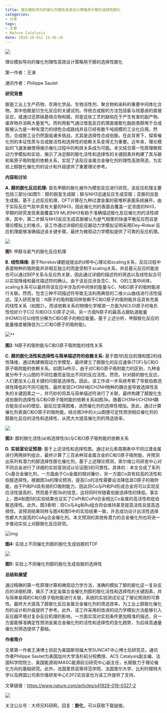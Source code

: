 ```yaml
---
title: 理论模拟导向的催化剂理性高效设计策略用于醇的选择性胺化
categories: 
- 分享
tags: 
- 文章
- Nature Catalysis
date: 2019-10-012 15:30:16
---
```




![](share02/s021.png)

理论模拟导向的催化剂理性高效设计策略用于醇的选择性胺化

第一作者：王涛

通讯作者：Philippe Sautet

 

**研究背景**

胺是工业上生产药物、农用化学品、生物活性剂、聚合物和染料的重要中间体化合物，其中伯胺是衍生化反应的关键试剂。传统合成胺的方法包括氨与烷基卤的直接反应，或通过还原硝基络合物和腈，但是这些工艺的缺陷在于产生有害的副产物、废弃物并消耗大量氢气。而利用氨气通过借氢反应机理直接胺化脂肪类醇用于合成胺被认为是一种有潜力的绿色合成路线并且已经有数千吨规模的工业化应用。然而，合成胺工业仍然面临诸多挑战，尤其是选择性合成伯胺。在此背景下，探索催化剂的本征性质与合成胺活性和选择性的依赖关系变得尤为重要。近年来，理论模拟的飞速发展使得揭示催化过程中的构效关系成为可能。本文结合第一性原理微观动力学模拟和实验，揭示了决定醇的胺化活性和选择性的关键因素并构建了其与碳和氧原子吸附能的依赖关系，实现了该反应金属合金催化剂的理性高效筛选，为实验上醇胺化催化剂的设计和升级提供了重要理论参考。

**内容和讨论**

**A.** **醇的胺化反应机理:** 首先甲醇的胺化被作为模型反应进行研究，该反应机理主要包括三部分(如图1)：醇的脱氢生成醛；醛与NH3迅速反应生成亚胺；亚胺的加氢生成胺。基于上述反应机理，DFT计算在九种过渡金属的密堆积表面系统展开。由于实际反应气氛中具有大量的NH3，因此催化剂的表面会覆盖一定浓度的NH3，早期的研究发现表面覆盖1/9 ML的NH3有助于准确描述胺化反应催化剂的活性顺序。其中，第二步醛与NH3反应生成亚胺被认为是气相里的快速平衡反应而且是理论模拟上的难点，该工作通过详细的反应器动力学模拟证明采用Eley–Rideal 反应机理能够准确描述该关键步骤。最终为微观动力学模拟提供了可靠的反应机理。

![](share02/s022.png)

**图1**: 甲醇与氨气的胺化反应机理

**B.** **线性降维:** 基于Norskov课题组提出的d带中心理论和scaling关系，反应过程中表面物种的吸附能并非相互独立的而是受制于scaling关系，并且基元反应的能垒也可以通过BEP关系与反应热关联，因此通过详细的描述符的筛选以及线性拟合可以实现降维和最优描述符的确认。由于该反应涉及含C、N、O的三类中间体，scaling关系可以最终将该反应中涉及的中间体的能量与C、N和O原子的吸附能进行关联。然而，包含三种不同描述符导致无法利用典型的二维火山曲线进行活性描述。深入研究发现：N原子的吸附能同样依赖于C和O原子的吸附能并且具有完美的线性关系（如图2）。而该依赖关系的物理化学根源一方面为N(3.0)原子的电负性恰好介于C(2.5)和O(3.5)原子之间，另一方面N原子的最高占据轨道能量(HOMO)可以线性分解为C和O原子的相应能量。基于上述分析，甲醇胺化反应的能量维度被降低为二(C和O原子的吸附能)。

![](share02/s023.png)**

**图2**: N原子的吸附能与C和O原子吸附能的线性关系

**C.** **醇的胺化活性和选择性与简单描述符的依赖关系:** 基于图1的反应机理和图2的线性降维，通过构建微观动力学模型，最终建立了醇胺化的反应速率(TOF)与C和O原子吸附能的依赖关系。如图3a所示，由于对C和O原子吸附能力的区别，九种金属分布于火山图的不同位置而呈现出不同的反应活性。然而，针对醇的胺化反应，人们更加关心且关键的问题是选择性。因此，该工作进一步系统考察了导致伯胺选择性降低的不同可能性，最终发现CH3NH和CH2NH物种的耦合是导致选择性丢失的关键因素之一，并巧妙的将其与简单描述符进行了关联，最终构建了醇胺化生成伯胺的选择性与C和O原子吸附能的依赖关系如图3b。随着CH3NH/CH2NH耦合能垒(*E*a)的增加，副反应变得困难，进而催化剂的选择性增加。至此，通过计算催化剂表面C和O原子的吸附能，结合图3中的火山图便可定性预测相应催化剂的醇胺化反应的活性和选择性，从而大大提高催化剂的筛选效率。

![](share02/s024.png)

**图3:** 醇的胺化活性(a)和选择性(b)与C和O原子吸附能的依赖关系

**D.** **实验室论证预测:** 基于上述活性和选择性图，通过对元素周期表中不同过渡金属进行两两排列组合，最终计算了三百余种双金属合金的C和O原子吸附能，并预测出系列有潜力的醇选择性胺化催化剂。基于上述理论预测，索尔维公司研发中心对不同合金进行了详细的实验室测试以论证图3的可靠性。具体的：本文合成了系列Co基合金催化剂，一方面由于Co金属的相对廉价，另一方面Co具有较高的活性和伯胺选择性。根据图3a的理论预测，提高Co的活性需要设法降低其O原子的吸附能，由于Pt和Pd具有弱的O吸附能力，因此将Co与Pt和Pd形成合金将可以实现反应活性提高的，然而基于图3b的信息，这将同时伴随着伯胺选择性的降低。事实上，图4和图5的实验结果也证实了CoPt和CoPd合金相比Co金属的高活性和低伯胺选择性。此外，图3表明：将Co与Ag和Ru组合将会维持甚至提高活性且提高选择性。该预测结果同样与图4和图5中的实验结果一致，并且成功设计出活性选择性都大大提高的CoAg合金催化剂。本文预测的其他有潜力的合金催化剂也将进一步推动实验上对醇胺化反应研究。

![img](share02/s025.png)

**图4:** 实验上不同催化剂醇的胺化生成伯胺的TOF

![](share02/s026.png)

**图5:** 实验上不同催化剂醇的胺化生成伯胺的选择性

 

**总结和展望**

通过精确的第一性原理计算和微观动力学方法，准确的模拟了醇的胺化这一复杂反应的详细机理，揭示了决定金属合金催化剂醇的胺化活性和选择性的关键因素，并与简单易得的C和O原子吸附能进行关联，系统的实验测试论证了理论预测的可靠性。最终大大提高了醇胺化反应金属合金催化剂的筛选效率，为工业上醇胺化催化剂的设计和升级提供了参考。此外，该工作采用的改进的动力学模拟方法能够引入反应器环境对复杂反应机理的影响，一方面实现对实验条件更加精准的描述，另一方面能够准确定性预测金属合金催化剂的活性和选择性的变化趋势，为后续高通量催化剂筛选提供了基础。



**作者简介**

文章第一作者王涛博士目前为美国斯坦福大学SUNCAT中心博士后研究员，通讯作者Philippe Sautet为美国加州大学洛杉矶分校教授、ACS Catalysis副主编、法国科学院院士、美国能源局IMASC能源前沿研究中心副主任，长期致力于理论催化方向的基础研究。此外，法国里昂高等师范学院、法国里尔大学、比利时根特大学以及跨国公司索尔维研发中心E2P2实验室也为该工作提供了支持。

文章链接：<https://www.nature.com/articles/s41929-019-0327-2>

 ![](share02/s027.jpg)

关注公众号：大师兄科研网，回复：**胺化**，可以获取下载链接。


